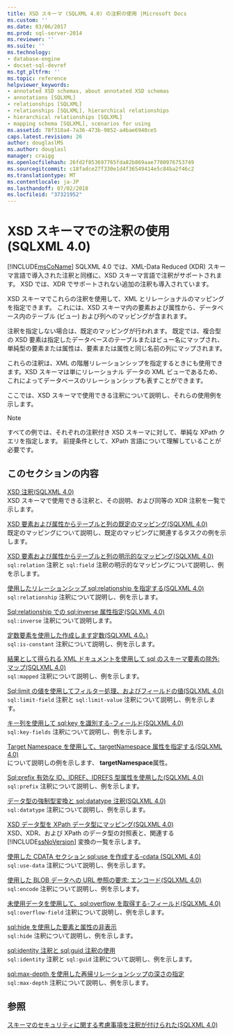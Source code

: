 ```yaml
---
title: XSD スキーマ (SQLXML 4.0) の注釈の使用 |Microsoft Docs
ms.custom: ''
ms.date: 03/06/2017
ms.prod: sql-server-2014
ms.reviewer: ''
ms.suite: ''
ms.technology:
- database-engine
- docset-sql-devref
ms.tgt_pltfrm: ''
ms.topic: reference
helpviewer_keywords:
- annotated XSD schemas, about annotated XSD schemas
- annotations [SQLXML]
- relationships [SQLXML]
- relationships [SQLXML], hierarchical relationships
- hierarchical relationships [SQLXML]
- mapping schema [SQLXML], scenarios for using
ms.assetid: 78f318a4-7a36-473b-9852-a4bae6940ce5
caps.latest.revision: 26
author: douglaslMS
ms.author: douglasl
manager: craigg
ms.openlocfilehash: 26fd2f853697765fda82b869aae7780976753749
ms.sourcegitcommit: c18fadce27f330e1d4f36549414e5c84ba2f46c2
ms.translationtype: MT
ms.contentlocale: ja-JP
ms.lasthandoff: 07/02/2018
ms.locfileid: "37321952"
---
```

# <a name="using-annotations-in-xsd-schemas-sqlxml-40"></a>XSD スキーマでの注釈の使用 (SQLXML 4.0)
  [!INCLUDE[msCoName](../../includes/msconame-md.md)] SQLXML 4.0 では、XML-Data Reduced (XDR) スキーマ言語で導入された注釈と同様に、XSD スキーマ言語で注釈がサポートされます。 XSD では、XDR でサポートされない追加の注釈も導入されています。  
  
 XSD スキーマでこれらの注釈を使用して、XML とリレーショナルのマッピングを指定できます。 これには、XSD スキーマ内の要素および属性から、データベース内のテーブル (ビュー) および列へのマッピングが含まれます。  
  
 注釈を指定しない場合は、既定のマッピングが行われます。 既定では、複合型の XSD 要素は指定したデータベースのテーブルまたはビュー名にマップされ、単純型の要素または属性は、要素または属性と同じ名前の列にマップされます。  
  
 これらの注釈は、XML の階層リレーションシップを指定するときにも使用できます。XSD スキーマは単にリレーショナル データの XML ビューであるため、これによってデータベースのリレーションシップも表すことができます。  
  
 ここでは、XSD スキーマで使用できる注釈について説明し、それらの使用例を示します。  
  
> [!NOTE]  
>  すべての例では、それぞれの注釈付き XSD スキーマに対して、単純な XPath クエリを指定します。 前提条件として、XPath 言語について理解していることが必要です。  
  
## <a name="in-this-section"></a>このセクションの内容  
 [XSD 注釈&#40;SQLXML 4.0&#41;](xsd-annotations-sqlxml-4-0.md)  
 XSD スキーマで使用できる注釈と、その説明、および同等の XDR 注釈を一覧で示します。  
  
 [XSD 要素および属性からテーブルと列の既定のマッピング&#40;SQLXML 4.0&#41;](default-mapping-of-xsd-elements-and-attributes-to-tables-and-columns-sqlxml-4-0.md)  
 既定のマッピングについて説明し、既定のマッピングに関連するタスクの例を示します。  
  
 [XSD 要素および属性からテーブルと列の明示的なマッピング&#40;SQLXML 4.0&#41;](explicit-mapping-xsd-elements-and-attributes-to-tables-and-columns.md)  
 `sql:relation` 注釈と `sql:field` 注釈の明示的なマッピングについて説明し、例を示します。  
  
 [使用したリレーションシップ sql:relationship を指定する&#40;SQLXML 4.0&#41;](specifying-relationships-using-sql-relationship-sqlxml-4-0.md)  
 `sql:relationship` 注釈について説明し、例を示します。  
  
 [Sql:relationship での sql:inverse 属性指定&#40;SQLXML 4.0&#41;](specifying-the-sql-inverse-attribute-on-sql-relationship-sqlxml-4-0.md)  
 `sql:inverse` 注釈について説明します。  
  
 [定数要素を使用した作成します定数&#40;SQLXML 4.0。&#41;](creating-constant-elements-using-sql-is-constant-sqlxml-4-0.md)  
 `sql:is-constant` 注釈について説明し、例を示します。  
  
 [結果として得られる XML ドキュメントを使用して sql のスキーマ要素の除外: マップ&#40;SQLXML 4.0&#41;](excluding-schema-elements-from-the-xml-document-using-sql-mapped.md)  
 `sql:mapped` 注釈について説明し、例を示します。  
  
 [Sql:limit の値を使用してフィルター処理、およびフィールドの値&#40;SQLXML 4.0&#41;](../sqlxml-annotated-xsd-schemas-xpath-queries/bulk-load-xml/annotation-interpretation-sql-limit-field-and-sql-limit-value.md)  
 `sql:limit-field` 注釈と `sql:limit-value` 注釈について説明し、例を示します。  
  
 [キー列を使用して sql:key を識別する-フィールド&#40;SQLXML 4.0&#41;](identifying-key-columns-using-sql-key-fields-sqlxml-4-0.md)  
 `sql:key-fields` 注釈について説明し、例を示します。  
  
 [Target Namespace を使用して、targetNamespace 属性を指定する&#40;SQLXML 4.0&#41;](specifying-a-target-namespace-using-the-targetnamespace-attribute-sqlxml-4-0.md)  
 について説明しの例を示します、 **targetNamespace**属性。  
  
 [Sql:prefix 有効な ID、IDREF、IDREFS 型属性を使用した&#40;SQLXML 4.0&#41;](creating-valid-id-idref-and-idrefs-type-attributes-using-sql-prefix-sqlxml-4-0.md)  
 `sql:prefix` 注釈について説明し、例を示します。  
  
 [データ型の強制型変換と sql:datatype 注釈&#40;SQLXML 4.0&#41;](data-type-coercions-and-the-sql-datatype-annotation-sqlxml-4-0.md)  
 `sql:datatype` 注釈について説明し、例を示します。  
  
 [XSD データ型を XPath データ型にマッピング&#40;SQLXML 4.0&#41;](../sqlxml-annotated-xsd-schemas-xpath-queries/xpath-data-types-sqlxml-4-0.md)  
 XSD、XDR、および XPath のデータ型の対照表と、関連する [!INCLUDE[ssNoVersion](../../includes/ssnoversion-md.md)] 変換の一覧を示します。  
  
 [使用した CDATA セクション sql:use を作成する-cdata &#40;SQLXML 4.0&#41;](creating-cdata-sections-using-sql-use-cdata-sqlxml-4-0.md)  
 `sql:use-data` 注釈について説明し、例を示します。  
  
 [使用した BLOB データへの URL 参照の要求: エンコード&#40;SQLXML 4.0&#41;](requesting-url-references-to-blob-data-using-sql-encode-sqlxml-4-0.md)  
 `sql:encode` 注釈について説明し、例を示します。  
  
 [未使用データを使用して、sql:overflow を取得する-フィールド&#40;SQLXML 4.0&#41;](../sqlxml-annotated-xsd-schemas-xpath-queries/bulk-load-xml/annotation-interpretation-sql-overflow-field.md)  
 `sql:overflow-field` 注釈について説明し、例を示します。  
  
 [sql:hide を使用した要素と属性の非表示](hiding-elements-and-attributes-by-using-sql-hide.md)  
 `sql:hide` 注釈について説明し、例を示します。  
  
 [sql:identity 注釈と sql:guid 注釈の使用](using-the-sql-identity-and-sql-guid-annotations.md)  
 `sql:identity` 注釈と `sql:guid` 注釈について説明し、例を示します。  
  
 [sql:max-depth を使用した再帰リレーションシップの深さの指定](specifying-depth-in-recursive-relationships-by-using-sql-max-depth.md)  
 `sql:max-depth` 注釈について説明し、例を示します。  
  
## <a name="see-also"></a>参照  
 [スキーマのセキュリティに関する考慮事項を注釈が付けられた&#40;SQLXML 4.0&#41;](../sqlxml-annotated-xsd-schemas-xpath-queries/security/annotated-schema-security-considerations-sqlxml-4-0.md)  
  
  
